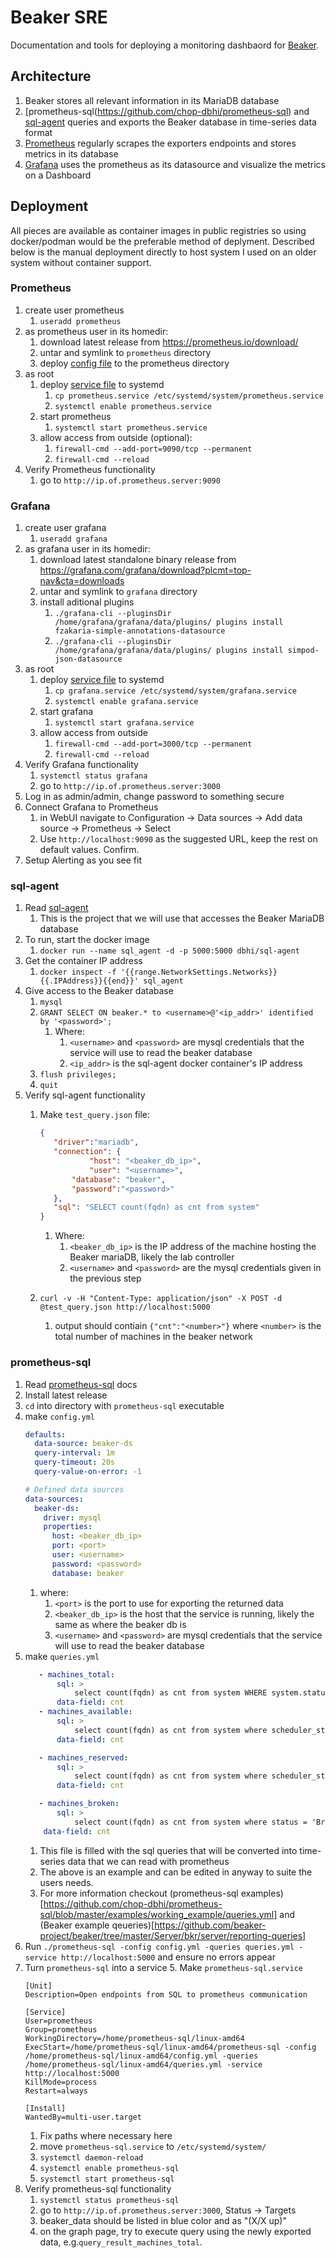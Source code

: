 # Beaker SRE
Documentation and tools for deploying a monitoring dashbaord for [Beaker](https://beaker-project.org/).

## Architecture
1. Beaker stores all relevant information in its MariaDB database
2. [prometheus-sql(https://github.com/chop-dbhi/prometheus-sql) and [sql-agent](https://github.com/chop-dbhi/sql-agent) queries and exports the Beaker database in time-series data format
3. [Prometheus](https://prometheus.io/) regularly scrapes the exporters endpoints and stores metrics in its database
4. [Grafana](https://grafana.com/) uses the prometheus as its datasource and visualize the metrics on a Dashboard 

## Deployment
All pieces are available as container images in public registries so using docker/podman would be the preferable method of deplyment. Described below is the manual deployment directly to host system I used on an older system without container support.

### Prometheus
1. create user prometheus
   1. `useradd prometheus`
1. as prometheus user in its homedir:
   1. download latest release from https://prometheus.io/download/
   1. untar and symlink to `prometheus` directory
   1. deploy [config file](./prometheus/prometheus.yml) to the prometheus directory
1. as root
   1. deploy [service file](./prometheus/prometheus.service) to systemd
      1. `cp prometheus.service /etc/systemd/system/prometheus.service`
      1. `systemctl enable prometheus.service`
   1. start prometheus
      1. `systemctl start prometheus.service`
   1. allow access from outside (optional):
       1. `firewall-cmd --add-port=9090/tcp --permanent`
       1. `firewall-cmd --reload`
 1. Verify Prometheus functionality
    1. go to `http://ip.of.prometheus.server:9090`
### Grafana
1. create user grafana
   1. `useradd grafana`
1. as grafana user in its homedir:
   1. download latest standalone binary release from https://grafana.com/grafana/download?plcmt=top-nav&cta=downloads
   1. untar and symlink to `grafana` directory
   1. install aditional plugins 
      1. `./grafana-cli --pluginsDir /home/grafana/grafana/data/plugins/ plugins install fzakaria-simple-annotations-datasource`
      1. `./grafana-cli --pluginsDir /home/grafana/grafana/data/plugins/ plugins install simpod-json-datasource`
1. as root
   1. deploy [service file](./grafana/grafana.service) to systemd
      1. `cp grafana.service /etc/systemd/system/grafana.service`
      1. `systemctl enable grafana.service`
   1. start grafana
      1. `systemctl start grafana.service`
   1. allow access from outside
       1. `firewall-cmd --add-port=3000/tcp --permanent`
       1. `firewall-cmd --reload`
1. Verify Grafana functionality
    1. `systemctl status grafana`
    1. go to `http://ip.of.prometheus.server:3000`
1. Log in as admin/admin, change password to something secure
1. Connect Grafana to Prometheus
    1. in WebUI navigate to Configuration -> Data sources -> Add data source -> Prometheus -> Select
    1. Use `http://localhost:9090` as the suggested URL, keep the rest on default values. Confirm.
1. Setup Alerting as you see fit

### sql-agent
1. Read [sql-agent](https://github.com/chop-dbhi/sql-agent)
   1. This is the project that we will use that accesses the Beaker MariaDB database
1. To run, start the docker image 
   1. `docker run --name sql_agent -d -p 5000:5000 dbhi/sql-agent`
1. Get the container IP address
   1. `docker inspect -f '{{range.NetworkSettings.Networks}}{{.IPAddress}}{{end}}' sql_agent`
3. Give access to the Beaker database
   1. `mysql`
   1. `GRANT SELECT ON beaker.* to <username>@'<ip_addr>' identified by '<password>';`
      1. Where:
         1. `<username>` and `<password>` are mysql credentials that the service will use to read the beaker database
         2. `<ip_addr>` is the sql-agent docker container's IP address
   3. `flush privileges;`
   4. `quit`
5. Verify sql-agent functionality
   1. Make `test_query.json` file:
      ```json
      {
         "driver":"mariadb",
         "connection": {
                 "host": "<beaker_db_ip>",
                 "user": "<username>",
             "database": "beaker",
             "password":"<password>"
         },
         "sql": "SELECT count(fqdn) as cnt from system"
      }   
      ```   
      
      1. Where:
         1. `<beaker_db_ip>` is the IP address of the machine hosting the Beaker mariaDB, likely the lab controller
         2. `<username>` and `<password>` are the mysql credentials given in the previous step
   1. `curl -v -H "Content-Type: application/json" -X POST -d @test_query.json http://localhost:5000`
      1. output should contiain `{"cnt":"<number>"}` where `<number>` is the total number of machines in the beaker network
### prometheus-sql
   1. Read [prometheus-sql](https://github.com/chop-dbhi/prometheus-sql) docs
   2. Install latest release
   3. `cd` into directory with `prometheus-sql` executable
   4. make `config.yml`
      ```yml
      defaults:
        data-source: beaker-ds
        query-interval: 1m
        query-timeout: 20s
        query-value-on-error: -1

      # Defined data sources
      data-sources:
        beaker-ds:
          driver: mysql
          properties:
            host: <beaker_db_ip>
            port: <port>
            user: <username>
            password: <password>
            database: beaker
         ```
         1. where:
            1. `<port>` is the port to use for exporting the returned data
            2. `<beaker_db_ip>` is the host that the service is running, likely the same as where the beaker db is
            3. `<username>` and `<password>` are mysql credentials that the service will use to read the beaker database
   5. make `queries.yml`
      ```yml
         - machines_total:
             sql: >
                 select count(fqdn) as cnt from system WHERE system.status != 'Removed';
             data-field: cnt
         - machines_available:
             sql: >
                 select count(fqdn) as cnt from system where scheduler_status='Idle' AND system.status != 'Removed';
             data-field: cnt

         - machines_reserved:
             sql: >
                 select count(fqdn) as cnt from system where scheduler_status='Reserved' AND system.status != 'Removed';
             data-field: cnt

         - machines_broken:
             sql: >
                 select count(fqdn) as cnt from system where status = 'Broken';
          data-field: cnt   
         ```   
         1. This file is filled with the sql queries that will be converted into time-series data that we can read with prometheus
         2. The above is an example and can be edited in anyway to suite the users needs.
         3. For more information checkout (prometheus-sql examples)[https://github.com/chop-dbhi/prometheus-sql/blob/master/examples/working_example/queries.yml] and (Beaker example qeueries)[https://github.com/beaker-project/beaker/tree/master/Server/bkr/server/reporting-queries]
   4. Run `./prometheus-sql -config config.yml -queries queries.yml -service http://localhost:5000` and ensure no errors appear
   5. Turn `prometheus-sql` into a service
      5. Make `prometheus-sql.service`
      ```
      [Unit]
      Description=Open endpoints from SQL to prometheus communication

      [Service]
      User=prometheus
      Group=prometheus
      WorkingDirectory=/home/prometheus-sql/linux-amd64
      ExecStart=/home/prometheus-sql/linux-amd64/prometheus-sql -config /home/prometheus-sql/linux-amd64/config.yml -queries /home/prometheus-sql/linux-amd64/queries.yml -service http://localhost:5000
      KillMode=process
      Restart=always

      [Install]
      WantedBy=multi-user.target
      ```
         1. Fix paths where necessary here
      2. move `prometheus-sql.service` to `/etc/systemd/system/`
      3. `systemctl daemon-reload`
      4. `systemctl enable prometheus-sql`
      5. `systemctl start prometheus-sql`
   6. Verify prometheus-sql functionality
      1. `systemctl status prometheus-sql`
      1. go to `http://ip.of.prometheus.server:3000`, Status -> Targets
       1. beaker_data should be listed in blue color and as "(X/X up)"
       1. on the graph page, try to execute query using the newly exported data, e.g.`query_result_machines_total`.


